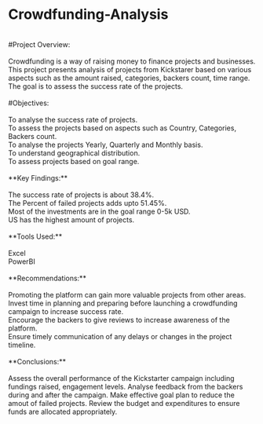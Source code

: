 # Crowdfunding-Analysis<br/>
<br/>
#Project Overview:<br/>
<br/>
Crowdfunding is a way of raising money to finance projects and businesses. This project presents analysis of projects from Kickstarer based on various aspects such as the amount raised, categories, backers count, time range. The goal is to assess the success rate of the projects.<br/>
<br/>
#Objectives:<br/>
<br/>
To analyse the success rate of projects.<br/>
To assess the projects based on aspects such as Country, Categories, Backers count.<br/>
To analyse the projects Yearly, Quarterly and Monthly basis.<br/>
To understand geographical distribution.<br/>
To assess projects based on goal range.<br/>
<br/>
**Key Findings:**<br/>
<br/>
The success rate of projects is about 38.4%.<br/>
The Percent of failed projects adds upto 51.45%.<br/>
Most of the investments are in the goal range 0-5k USD.<br/>
US has the highest amount of projects.<br/>
<br/>
**Tools Used:**<br/>
<br/>
Excel<br/>
PowerBI<br/>
<br/>
**Recommendations:**<br/>
<br/>
Promoting the platform can gain more valuable projects from other areas.<br/>
Invest time in planning and preparing before launching a crowdfunding campaign to increase success rate.<br/>
Encourage the backers to give reviews to increase awareness of the platform.<br/>
Ensure timely communication of any delays or changes in the project timeline.<br/>
<br/>
**Conclusions:**<br/>
<br/>
Assess the overall performance of the Kickstarter campaign including fundings raised, engagement levels. Analyse feedback from the backers during and after the campaign. Make effective goal plan to reduce the amout of failed projects. Review the budget and expenditures to ensure funds are allocated appropriately.<br/>

 

 
